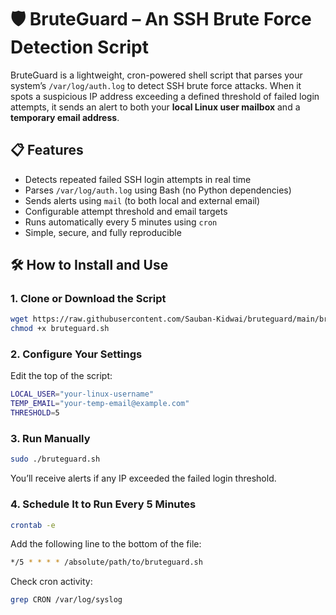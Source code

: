 # 🛡️ BruteGuard – An SSH Brute Force Detection Script

BruteGuard is a lightweight, cron-powered shell script that parses your system’s `/var/log/auth.log` to detect SSH brute force attacks. When it spots a suspicious IP address exceeding a defined threshold of failed login attempts, it sends an alert to both your **local Linux user mailbox** and a **temporary email address**.

## 📋 Features

- Detects repeated failed SSH login attempts in real time
- Parses `/var/log/auth.log` using Bash (no Python dependencies)
- Sends alerts using `mail` (to both local and external email)
- Configurable attempt threshold and email targets
- Runs automatically every 5 minutes using `cron`
- Simple, secure, and fully reproducible


## 🛠️ How to Install and Use

### 1. Clone or Download the Script

```bash
wget https://raw.githubusercontent.com/Sauban-Kidwai/bruteguard/main/bruteguard.sh
chmod +x bruteguard.sh
```

### 2. Configure Your Settings

Edit the top of the script:

```bash
LOCAL_USER="your-linux-username"
TEMP_EMAIL="your-temp-email@example.com"
THRESHOLD=5
```

### 3. Run Manually

```bash
sudo ./bruteguard.sh
```

You’ll receive alerts if any IP exceeded the failed login threshold.

### 4. Schedule It to Run Every 5 Minutes

```bash
crontab -e
```

Add the following line to the bottom of the file:

```bash
*/5 * * * * /absolute/path/to/bruteguard.sh
```

Check cron activity:
```bash
grep CRON /var/log/syslog
```
